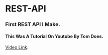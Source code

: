 # REST-API
### First REST API I Make.

#### This Was A Tutorial On Youtube By Tom Does.
[Video Link](https://youtu.be/goUbHgAzPCs).
